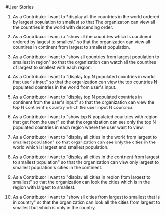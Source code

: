 #User Stories 
1. As a Contributor I want to *display all the countries in the world ordered by
    largest population to smallest so that The organization can view all the countries in the world with descending order.
    
2. As a Contributor I want to "show all the countries which is continent ordered by largest to smallest" so that the organization can view all countires in continent from largest to smallest population.

3. As a Contributor I want to "show all countries from largest population to smallest in region" so that the organization can watch all the countires of largest to smallest with each region.

4. As a Contributor I want to "display top N populated countries in world that user's input" so that the organization can view the top countries N populated countries in the world from user's input.

5. As a Contributor I want to "display top N populated countries in continent from the user's input" so that the organization can view the top N continent's country which the user input N countries.

6. As a Contributor I want to "show top N populated countries with region that get from the user" so that the organization can see only the top N populated countries in each region where the user want to view.

7. As a Contributor I want to "display all cities in the world from largest to smallest population" so that organization can see only the cities in the world which is largest and smallest population.

8. As a Contributor I want to "display all cities in the continent from largest to smallest population" so that the organization can view only largest to smallest population's cities in the continent.

9. As a Contributor I want to "display all cities in region from largest to smallest" so that the organization can look the cities which is in the region with largest to smallest.

10. As a Contributor I want to "show all cities from largest to smallest that is in country" so that the organization can look all the cities from largest to smallest but which is only in the country.